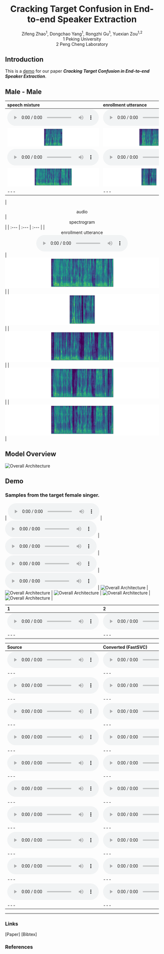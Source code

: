 # <center> Cracking Target Confusion in End-to-end Speaker Extraction </center>

<center> Zifeng Zhao<sup>1</sup>, Dongchao Yang<sup>1</sup>, Rongzhi Gu<sup>1</sup>, Yuexian Zou<sup>1,2</sup> </center> 

<center> 1 Peking University </center>

<center> 2 Peng Cheng Laboratory</center>

## Introduction
This is a [demo](https://zhazhafon.github.io/demo-confusion/) for our paper **_Cracking Target Confusion in End-to-end Speaker Extraction_**.

## Male - Male

| speech mixture | enrollment utterance | baseline | ours | ground-truth speech | 
| :--- | :--- | :--- | :--- | :--- |
|<audio src="wavs/male2male/908-31957-0007_5105-28233-0000.wav" controls preload></audio>|<audio src="wavs/male2male/6829-68769-0023_5105-28240-0012.wav" controls preload></audio>|<audio src="wavs/male2male/baseline/908-31957-0007_5105-28233-0000_s1.wav" controls preload></audio>|<audio src="wavs/male2male/ours/908-31957-0007_5105-28233-0000_s1.wav" controls preload></audio>|<audio src="wavs/male2male/ours/908-31957-0007_5105-28233-0000_s1.wav" controls preload></audio>|
|<img src="wavs/male2male/908-31957-0007_5105-28233-0000.png"/>|<img src="wavs/male2male/6829-68769-0023_5105-28240-0012.png"/>|<img src="wavs/male2male/baseline/908-31957-0007_5105-28233-0000_s1.png"/>|<img src="wavs/male2male/ours/908-31957-0007_5105-28233-0000_s1.png"/>|<img src="wavs/male2male/gt/908-31957-0007_5105-28233-0000.png"/>|
|<audio src="wavs/male2male/4077-13754-0011_2300-131720-0008.wav" controls preload></audio>|<audio src="wavs/male2male/1188-133604-0029_4077-13751-0006.wav" controls preload></audio>|<audio src="wavs/male2male/baseline/4077-13754-0011_2300-131720-0008_s0.wav" controls preload></audio>|<audio src="wavs/male2male/ours/4077-13754-0011_2300-131720-0008_s0.wav" controls preload></audio>|<audio src="wavs/male2male/gt/4077-13754-0011_2300-131720-0008.wav" controls preload></audio>|
|<img src="wavs/male2male/4077-13754-0011_2300-131720-0008.png"/>|<img src="wavs/male2male/1188-133604-0029_4077-13751-0006.png"/>|<img src="wavs/male2male/baseline/4077-13754-0011_2300-131720-0008_s0.png"/>|<img src="wavs/male2male/ours/4077-13754-0011_2300-131720-0008_s0.png"/>|<img src="wavs/male2male/gt/4077-13754-0011_2300-131720-0008.png"/>|
| --- | --- | --- | --- | --- |

| <center>audio</center> | <center>spectrogram</center> |
| :--- | :--- | :--- |
|<center>enrollment utterance</center><center><audio src="wavs/male2male/4077-13754-0011_2300-131720-0008.wav" controls preload></audio></center>|<img src="wavs/male2male/4077-13754-0011_2300-131720-0008.png"/>|
|<img src="wavs/male2male/1188-133604-0029_4077-13751-0006.png"/>|
|<img src="wavs/male2male/baseline/4077-13754-0011_2300-131720-0008_s0.png"/>|
|<img src="wavs/male2male/ours/4077-13754-0011_2300-131720-0008_s0.png"/>|
|<img src="wavs/male2male/gt/4077-13754-0011_2300-131720-0008.png"/>|



## Model Overview
<img src="imgs/model.png" alt="Overall Architecture"/>

## Demo
### Samples from the target female singer.

| <audio src="wavs/4446-2271-0021_4970-29093-0013_mix.wav" controls preload></audio> | <audio src="wavs/4446-2271-0012_1580-141083-0012_e0.wav" controls preload></audio> | <audio src="wavs/4446-2271-0021_4970-29093-0013_est0.wav" controls preload></audio> | <audio src="wavs/4446-2271-0021_4970-29093-0013_rto0.wav" controls preload></audio> | <audio src="wavs/4446-2271-0021_4970-29093-0013_gt0.wav" controls preload></audio>
| <img src="imgs/model.png" alt="Overall Architecture"/> | <img src="imgs/model.png" alt="Overall Architecture"/> | <img src="imgs/model.png" alt="Overall Architecture"/> | <img src="imgs/model.png" alt="Overall Architecture"/> | <img src="imgs/model.png" alt="Overall Architecture"/> |

| 1 | 2 | 3 | 4 | 
| :--- | :--- | :--- | :--- |
| <audio src="wavs/ref/1.wav" controls preload></audio> | <audio src="wavs/ref/2.wav" controls preload></audio> | <audio src="wavs/ref/3.wav" controls preload></audio> | <audio src="wavs/ref/4.wav" controls preload></audio> |
| --- | --- | --- | --- |


| Source | Converted (FastSVC) | Converted (DiffSVC) |
| :--- | :--- | :--- |
| <audio src="wavs/source/0.wav" controls preload></audio> | <audio src="wavs/fastsvc/0.wav" controls preload></audio> | <audio src="wavs/diffsvc/0.wav" controls preload></audio> | 
| --- | --- | --- |
| <audio src="wavs/source/1.wav" controls preload></audio> | <audio src="wavs/fastsvc/1.wav" controls preload></audio> | <audio src="wavs/diffsvc/1.wav" controls preload></audio> | 
| --- | --- | --- |
| <audio src="wavs/source/2.wav" controls preload></audio> | <audio src="wavs/fastsvc/2.wav" controls preload></audio> | <audio src="wavs/diffsvc/2.wav" controls preload></audio> | 
| --- | --- | --- |
| <audio src="wavs/source/3.wav" controls preload></audio> | <audio src="wavs/fastsvc/3.wav" controls preload></audio> | <audio src="wavs/diffsvc/3.wav" controls preload></audio> | 
| --- | --- | --- |
| <audio src="wavs/source/4.wav" controls preload></audio> | <audio src="wavs/fastsvc/4.wav" controls preload></audio> | <audio src="wavs/diffsvc/4.wav" controls preload></audio> | 
| --- | --- | --- |
| <audio src="wavs/source/5.wav" controls preload></audio> | <audio src="wavs/fastsvc/5.wav" controls preload></audio> | <audio src="wavs/diffsvc/5.wav" controls preload></audio> | 
| --- | --- | --- |
| <audio src="wavs/source/6.wav" controls preload></audio> | <audio src="wavs/fastsvc/6.wav" controls preload></audio> | <audio src="wavs/diffsvc/6.wav" controls preload></audio> | 
| --- | --- | --- |
| <audio src="wavs/source/7.wav" controls preload></audio> | <audio src="wavs/fastsvc/7.wav" controls preload></audio> | <audio src="wavs/diffsvc/7.wav" controls preload></audio> | 
| --- | --- | --- |
| <audio src="wavs/source/8.wav" controls preload></audio> | <audio src="wavs/fastsvc/8.wav" controls preload></audio> | <audio src="wavs/diffsvc/8.wav" controls preload></audio> | 
| --- | --- | --- |
| <audio src="wavs/source/9.wav" controls preload></audio> | <audio src="wavs/fastsvc/9.wav" controls preload></audio> | <audio src="wavs/diffsvc/9.wav" controls preload></audio> | 
| --- | --- | --- |

---

### Links

[Paper] [Bibtex]

### References